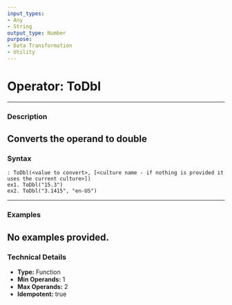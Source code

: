 ```yaml
---
input_types:
- Any
- String
output_type: Number
purpose:
- Data Transformation
- Utility
---
```

# Operator: ToDbl
---
### **Description**
Converts the operand to double
---
### **Syntax**
```
: ToDbl(<value to convert>, [<culture name - if nothing is provided it uses the current culture>])
ex1. ToDbl("15.3")
ex2. ToDbl("3.1415", "en-US")
```
---
### **Examples**
No examples provided.
---
### **Technical Details**
- **Type:** Function
- **Min Operands:** 1
- **Max Operands:** 2
- **Idempotent:** true